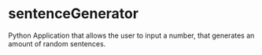 # sentenceGenerator
Python Application that allows the user to input a number, that generates an amount of random sentences.
